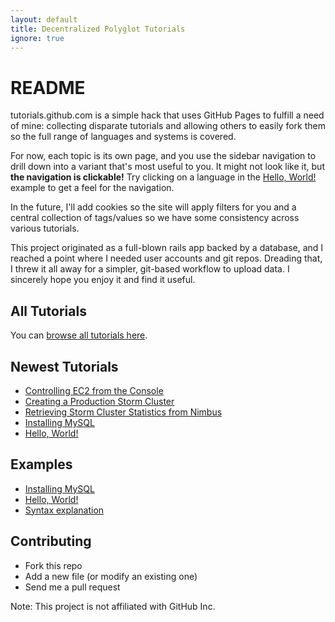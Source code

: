 ```yaml
---
layout: default
title: Decentralized Polyglot Tutorials
ignore: true
---
```


README
======

tutorials.github.com is a simple hack that uses GitHub Pages to fulfill a need of mine: collecting disparate tutorials and allowing others to easily fork them so the full range of languages and systems is covered.

For now, each topic is its own page, and you use the sidebar navigation to drill down into a variant that's most useful to you.  It might not look like it, but __the navigation is clickable!__  Try clicking on a language in the [Hello, World!](/pages/hello-world.html) example to get a feel for the navigation.

In the future, I'll add cookies so the site will apply filters for you and a central collection of tags/values so we have some consistency across various tutorials.

This project originated as a full-blown rails app backed by a database, and I reached a point where I needed user accounts and git repos.  Dreading that, I threw it all away for a simpler, git-based workflow to upload data.  I sincerely hope you enjoy it and find it useful.

All Tutorials
-------------
You can [browse all tutorials here](/pages/table-of-contents.html?1340490172).

Newest Tutorials
----------------
* [Controlling EC2 from the Console](/pages/controlling-ec2-from-the-console.html?1340490172)
* [Creating a Production Storm Cluster](/pages/creating-a-production-storm-cluster.html?1340487894)
* [Retrieving Storm Cluster Statistics from Nimbus](/pages/retrieving-storm-data-from-nimbus.html?1340398351)
* [Installing MySQL](/pages/installing-mysql.html?1339980010)
* [Hello, World!](/pages/hello-world.html?1339978842)

Examples
--------
* [Installing MySQL](/pages/installing-mysql.html?1339980010)
* [Hello, World!](/pages/hello-world.html?1339978842)
* [Syntax explanation](/pages/explanation.html?1340248769)

Contributing
------------

- Fork this repo
- Add a new file (or modify an existing one)
- Send me a pull request

Note: This project is not affiliated with GitHub Inc.
